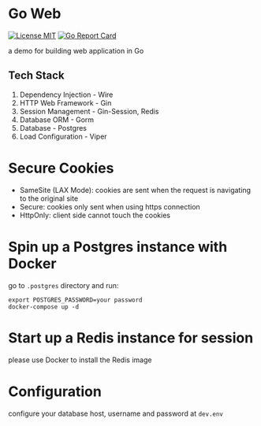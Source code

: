# Go Web
[![License MIT](https://img.shields.io/badge/License-MIT-blue.svg)](http://opensource.org/licenses/MIT)
[![Go Report Card](https://goreportcard.com/badge/github.com/raychongtk/go-web)](https://goreportcard.com/report/github.com/raychongtk/go-web)

a demo for building web application in Go

## Tech Stack

1. Dependency Injection - Wire
2. HTTP Web Framework - Gin
3. Session Management - Gin-Session, Redis
4. Database ORM - Gorm
5. Database - Postgres
6. Load Configuration - Viper

# Secure Cookies

- SameSite (LAX Mode): cookies are sent when the request is navigating to the original site
- Secure: cookies only sent when using https connection
- HttpOnly: client side cannot touch the cookies

# Spin up a Postgres instance with Docker

go to `.postgres` directory and run:

```
export POSTGRES_PASSWORD=your password
docker-compose up -d
```

# Start up a Redis instance for session

please use Docker to install the Redis image

# Configuration

configure your database host, username and password at `dev.env`
